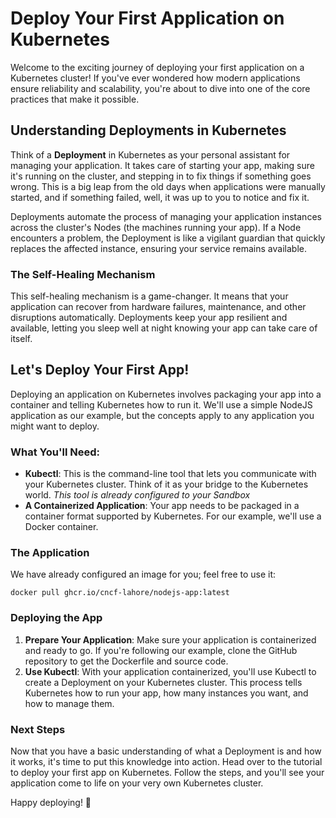# Deploy Your First Application on Kubernetes

Welcome to the exciting journey of deploying your first application on a Kubernetes cluster! If you've ever wondered how modern applications ensure reliability and scalability, you're about to dive into one of the core practices that make it possible.

## Understanding Deployments in Kubernetes

Think of a **Deployment** in Kubernetes as your personal assistant for managing your application. It takes care of starting your app, making sure it's running on the cluster, and stepping in to fix things if something goes wrong. This is a big leap from the old days when applications were manually started, and if something failed, well, it was up to you to notice and fix it.

Deployments automate the process of managing your application instances across the cluster's Nodes (the machines running your app). If a Node encounters a problem, the Deployment is like a vigilant guardian that quickly replaces the affected instance, ensuring your service remains available.

### The Self-Healing Mechanism

This self-healing mechanism is a game-changer. It means that your application can recover from hardware failures, maintenance, and other disruptions automatically. Deployments keep your app resilient and available, letting you sleep well at night knowing your app can take care of itself.


## Let's Deploy Your First App!

Deploying an application on Kubernetes involves packaging your app into a container and telling Kubernetes how to run it. We'll use a simple NodeJS application as our example, but the concepts apply to any application you might want to deploy.

### What You'll Need:

- **Kubectl**: This is the command-line tool that lets you communicate with your Kubernetes cluster. Think of it as your bridge to the Kubernetes world. _This tool is already configured to your Sandbox_
- **A Containerized Application**: Your app needs to be packaged in a container format supported by Kubernetes. For our example, we'll use a Docker container.

### The Application

We have already configured an image for you; feel free to use it:

```
docker pull ghcr.io/cncf-lahore/nodejs-app:latest
```



### Deploying the App

1. **Prepare Your Application**: Make sure your application is containerized and ready to go. If you're following our example, clone the GitHub repository to get the Dockerfile and source code.
2. **Use Kubectl**: With your application containerized, you'll use Kubectl to create a Deployment on your Kubernetes cluster. This process tells Kubernetes how to run your app, how many instances you want, and how to manage them.

### Next Steps

Now that you have a basic understanding of what a Deployment is and how it works, it's time to put this knowledge into action. Head over to the tutorial to deploy your first app on Kubernetes. Follow the steps, and you'll see your application come to life on your very own Kubernetes cluster.

Happy deploying! 🚀

